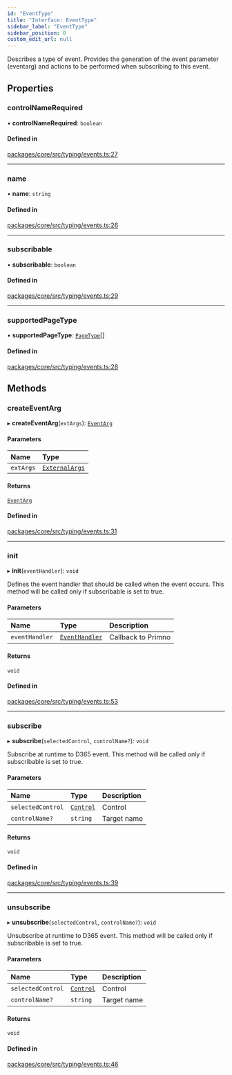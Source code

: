 ```yaml
---
id: "EventType"
title: "Interface: EventType"
sidebar_label: "EventType"
sidebar_position: 0
custom_edit_url: null
---
```


Describes a type of event. 
Provides the generation of the event parameter (eventarg) and actions to be performed when subscribing to this event.

## Properties

### controlNameRequired

• **controlNameRequired**: `boolean`

#### Defined in

[packages/core/src/typing/events.ts:27](https://github.com/primno/primno/blob/21aeb72/packages/core/src/typing/events.ts#L27)

___

### name

• **name**: `string`

#### Defined in

[packages/core/src/typing/events.ts:26](https://github.com/primno/primno/blob/21aeb72/packages/core/src/typing/events.ts#L26)

___

### subscribable

• **subscribable**: `boolean`

#### Defined in

[packages/core/src/typing/events.ts:29](https://github.com/primno/primno/blob/21aeb72/packages/core/src/typing/events.ts#L29)

___

### supportedPageType

• **supportedPageType**: [`PageType`](../enums/PageType.md)[]

#### Defined in

[packages/core/src/typing/events.ts:28](https://github.com/primno/primno/blob/21aeb72/packages/core/src/typing/events.ts#L28)

## Methods

### createEventArg

▸ **createEventArg**(`extArgs`): [`EventArg`](EventArg.md)

#### Parameters

| Name | Type |
| :------ | :------ |
| `extArgs` | [`ExternalArgs`](ExternalArgs.md) |

#### Returns

[`EventArg`](EventArg.md)

#### Defined in

[packages/core/src/typing/events.ts:31](https://github.com/primno/primno/blob/21aeb72/packages/core/src/typing/events.ts#L31)

___

### init

▸ **init**(`eventHandler`): `void`

Defines the event handler that should be called when the event occurs.
This method will be called only if subscribable is set to true.

#### Parameters

| Name | Type | Description |
| :------ | :------ | :------ |
| `eventHandler` | [`EventHandler`](../modules.md#eventhandler) | Callback to Primno |

#### Returns

`void`

#### Defined in

[packages/core/src/typing/events.ts:53](https://github.com/primno/primno/blob/21aeb72/packages/core/src/typing/events.ts#L53)

___

### subscribe

▸ **subscribe**(`selectedControl`, `controlName?`): `void`

Subscribe at runtime to D365 event.
This method will be called only if subscribable is set to true.

#### Parameters

| Name | Type | Description |
| :------ | :------ | :------ |
| `selectedControl` | [`Control`](../modules.md#control) | Control |
| `controlName?` | `string` | Target name |

#### Returns

`void`

#### Defined in

[packages/core/src/typing/events.ts:39](https://github.com/primno/primno/blob/21aeb72/packages/core/src/typing/events.ts#L39)

___

### unsubscribe

▸ **unsubscribe**(`selectedControl`, `controlName?`): `void`

Unsubscribe at runtime to D365 event.
This method will be called only if subscribable is set to true.

#### Parameters

| Name | Type | Description |
| :------ | :------ | :------ |
| `selectedControl` | [`Control`](../modules.md#control) | Control |
| `controlName?` | `string` | Target name |

#### Returns

`void`

#### Defined in

[packages/core/src/typing/events.ts:46](https://github.com/primno/primno/blob/21aeb72/packages/core/src/typing/events.ts#L46)
